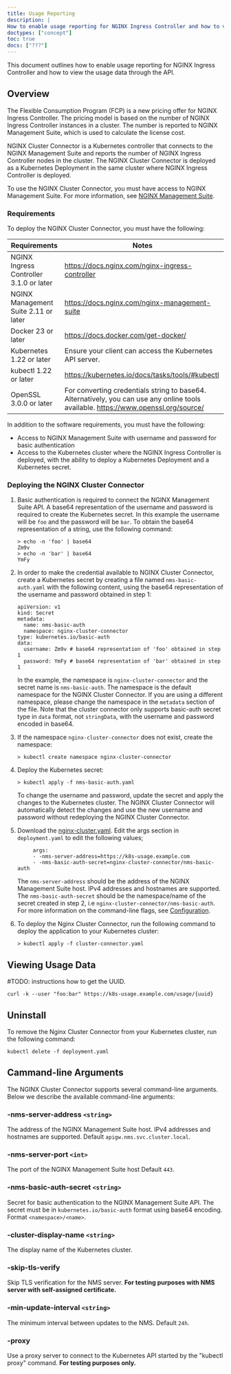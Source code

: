 ```yaml
---
title: Usage Reporting
description: |
How to enable usage reporting for NGINX Ingress Controller and how to view the usage data through the API.weight: 1800
doctypes: ["concept"]
toc: true
docs: ["???"]
---
```



This document outlines how to enable usage reporting for NGINX Ingress Controller and how to view the usage data through the API.

## Overview

The  Flexible Consumption Program (FCP) is a new pricing offer for NGINX Ingress Controller. The  pricing model is based on the number of NGINX Ingress Controller instances in a cluster. The number is reported to NGINX Management Suite, which is used to calculate the license cost. 

NGINX Cluster Connector is a Kubernetes controller that connects to the NGINX Management Suite and reports the number of NGINX Ingress Controller nodes in the cluster. The NGINX Cluster Connector is deployed as a Kubernetes Deployment in the same cluster where NGINX Ingress Controller is deployed.

To use the NGINX Cluster Connector, you must have access to NGINX Management Suite. For more information, see [NGINX Management Suite](https://www.nginx.com/products/nginx-management-suite/). 

### Requirements

To deploy the NGINX Cluster Connector, you must have the following:

| Requirements                            | Notes                                                                                                                               |
|-----------------------------------------|-------------------------------------------------------------------------------------------------------------------------------------|
| NGINX Ingress Controller 3.1.0 or later | https://docs.nginx.com/nginx-ingress-controller                                                                                     |
| NGINX Management Suite 2.11 or later    | https://docs.nginx.com/nginx-management-suite                                                                                       |
| Docker 23 or later                      | https://docs.docker.com/get-docker/                                                                                                 |
| Kubernetes 1.22 or later                | Ensure your client can access the Kubernetes API server.                                                                            |
| kubectl 1.22 or later                   | https://kubernetes.io/docs/tasks/tools/#kubectl                                                                                     |
| OpenSSL 3.0.0 or later                  | For converting credentials string to base64. Alternatively, you can use any online tools available. https://www.openssl.org/source/ |

In addition to the software requirements, you must have the following:
- Access to NGINX Management Suite with username and password for basic authentication
- Access to the Kubernetes cluster where the NGINX Ingress Controller is deployed, with the ability to deploy a Kubernetes Deployment and a Kubernetes secret.

### Deploying the NGINX Cluster Connector

1. Basic authentication is required to connect the NGINX Management Suite API. A base64 representation of the username and password is required to create the Kubernetes secret. In this example the username will be `foo` and the password will be `bar`. To obtain the base64 representation of a string, use the following command:
    ```
    > echo -n 'foo' | base64
    Zm9v
    > echo -n 'bar' | base64
    YmFy
    ```
   
2. In order to make the credential available to NGINX Cluster Connector, create a Kubernetes secret by creating a file named `nms-basic-auth.yaml` with the following content, using the base64 representation of the username and password obtained in step 1:
    ```
    apiVersion: v1
    kind: Secret
    metadata:
      name: nms-basic-auth
      namespace: nginx-cluster-connector
    type: kubernetes.io/basic-auth
    data:
      username: Zm9v # base64 representation of 'foo' obtained in step 1
      password: YmFy # base64 representation of 'bar' obtained in step 1
    ```
    In the example, the namespace is `nginx-cluster-connector` and the secret name is `nms-basic-auth`. The namespace is the default namespace for the NGINX Cluster Connector. If you are using a different namespace, please change the namespace in the `metadata` section of the file. Note that the cluster connector only supports basic-auth secret type in `data` format, not `stringData`, with the username and password encoded in base64. 
3. If the namespace `nginx-cluster-connector` does not exist, create the namespace:
    ```
    > kubectl create namespace nginx-cluster-connector
    ```
4. Deploy the Kubernetes secret:
    ```
    > kubectl apply -f nms-basic-auth.yaml
    ```
   To change the username and password, update the secret and apply the changes to the Kubernetes cluster. The NGINX Cluster Connector will automatically detect the changes and use the new username and password without redeploying the NGINX Cluster Connector.

5. Download the [nginx-cluster.yaml](https://raw.githubusercontent.com/nginxinc/kubernetes-ingress/v3.1.1/deployments/deployment/cluster-connector.yaml). Edit the args section  in `deployment.yaml` to edit the following values;
   ```
        args:
        - -nms-server-address=https://k8s-usage.example.com
        - -nms-basic-auth-secret=nginx-cluster-connector/nms-basic-auth
   ```
   The `nms-server-address` should be the address of the NGINX Management Suite host. IPv4 addresses and hostnames are supported. The `nms-basic-auth-secret` should be the namespace/name of the secret created in step 2, i.e `nginx-cluster-connector/nms-basic-auth`.
   For more information on the command-line flags, see [Configuration](#configuration).

6. To deploy the Nginx Cluster Connector,  run the following command to deploy the application to your Kubernetes cluster:
   ```
   > kubectl apply -f cluster-connector.yaml
   ```


## Viewing Usage Data

#TODO: instructions how to get the UUID.
```
curl -k --user "foo:bar" https://k8s-usage.example.com/usage/{uuid}
```


## Uninstall
To remove the Nginx Cluster Connector from your Kubernetes cluster, run the following command:
```
kubectl delete -f deployment.yaml
```

## Cammand-line Arguments
The NGINX Cluster Connector supports several command-line arguments.
Below we describe the available command-line arguments:

### -nms-server-address `<string>`
The address of the NGINX Management Suite host. IPv4 addresses and hostnames are supported. 
Default `apigw.nms.svc.cluster.local`.

### -nms-server-port `<int>`
The port of the NGINX Management Suite host
Default `443`. 

### -nms-basic-auth-secret `<string>`
Secret for basic authentication to the NGINX Management Suite API. The secret must be in `kubernetes.io/basic-auth` format using base64 encoding.
Format `<namespace>/<name>`.

### -cluster-display-name `<string>`
The display name of the Kubernetes cluster.

### -skip-tls-verify
Skip TLS verification for the NMS server. **For testing purposes with NMS server with self-assigned certificate.**

### -min-update-interval `<string>`
The minimum interval between updates to the NMS.
Default `24h`.

### -proxy
Use a proxy server to connect to the Kubernetes API started by the "kubectl proxy" command. **For testing purposes only.**

